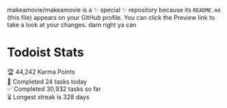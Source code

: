 makeamovie/makeamovie is a ✨ special ✨ repository because its `README.md` (this file) appears on your GitHub profile.
You can click the Preview link to take a look at your changes. darn right ya can

# Todoist Stats

<!-- TODO-IST:START -->
🏆  44,242 Karma Points           
🌸  Completed 24 tasks today           
✅  Completed 30,932 tasks so far           
⏳  Longest streak is 328 days
<!-- TODO-IST:END -->